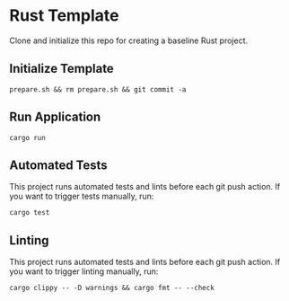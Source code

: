 # Rust Template
Clone and initialize this repo for creating a baseline Rust project.

## Initialize Template

    prepare.sh && rm prepare.sh && git commit -a

## Run Application

    cargo run

## Automated Tests
This project runs automated tests and lints before each
git push action. If you want to trigger tests manually,
run:

    cargo test

## Linting
This project runs automated tests and lints before each
git push action. If you want to trigger linting manually,
run:

    cargo clippy -- -D warnings && cargo fmt -- --check


